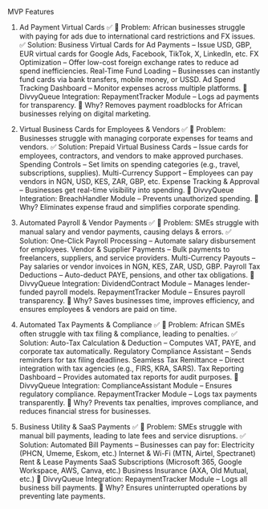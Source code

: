  MVP Features
1. Ad Payment Virtual Cards ✅
📌 Problem: African businesses struggle with paying for ads due to international card restrictions and FX issues.
✅ Solution:
Business Virtual Cards for Ad Payments – Issue USD, GBP, EUR virtual cards for Google Ads, Facebook, TikTok, X, LinkedIn, etc.
FX Optimization – Offer low-cost foreign exchange rates to reduce ad spend inefficiencies.
Real-Time Fund Loading – Businesses can instantly fund cards via bank transfers, mobile money, or USSD.
Ad Spend Tracking Dashboard – Monitor expenses across multiple platforms.
🔗 DivvyQueue Integration:
RepaymentTracker Module – Logs ad payments for transparency.
📌 Why? Removes payment roadblocks for African businesses relying on digital marketing.

2. Virtual Business Cards for Employees & Vendors ✅
📌 Problem: Businesses struggle with managing corporate expenses for teams and vendors.
✅ Solution:
Prepaid Virtual Business Cards – Issue cards for employees, contractors, and vendors to make approved purchases.
Spending Controls – Set limits on spending categories (e.g., travel, subscriptions, supplies).
Multi-Currency Support – Employees can pay vendors in NGN, USD, KES, ZAR, GBP, etc.
Expense Tracking & Approval – Businesses get real-time visibility into spending.
🔗 DivvyQueue Integration:
BreachHandler Module – Prevents unauthorized spending.
📌 Why? Eliminates expense fraud and simplifies corporate spending.

3. Automated Payroll & Vendor Payments ✅
📌 Problem: SMEs struggle with manual salary and vendor payments, causing delays & errors.
✅ Solution:
One-Click Payroll Processing – Automate salary disbursement for employees.
Vendor & Supplier Payments – Bulk payments to freelancers, suppliers, and service providers.
Multi-Currency Payouts – Pay salaries or vendor invoices in NGN, KES, ZAR, USD, GBP.
Payroll Tax Deductions – Auto-deduct PAYE, pensions, and other tax obligations.
🔗 DivvyQueue Integration:
DividendContract Module – Manages lender-funded payroll models.
RepaymentTracker Module – Ensures payroll transparency.
📌 Why? Saves businesses time, improves efficiency, and ensures employees & vendors are paid on time.

4. Automated Tax Payments & Compliance ✅
📌 Problem: African SMEs often struggle with tax filing & compliance, leading to penalties.
✅ Solution:
Auto-Tax Calculation & Deduction – Computes VAT, PAYE, and corporate tax automatically.
Regulatory Compliance Assistant – Sends reminders for tax filing deadlines.
Seamless Tax Remittance – Direct integration with tax agencies (e.g., FIRS, KRA, SARS).
Tax Reporting Dashboard – Provides automated tax reports for audit purposes.
🔗 DivvyQueue Integration:
ComplianceAssistant Module – Ensures regulatory compliance.
RepaymentTracker Module – Logs tax payments transparently.
📌 Why? Prevents tax penalties, improves compliance, and reduces financial stress for businesses.

5. Business Utility & SaaS Payments ✅
📌 Problem: SMEs struggle with manual bill payments, leading to late fees and service disruptions.
✅ Solution:
Automated Bill Payments – Businesses can pay for:
Electricity (PHCN, Umeme, Eskom, etc.)
Internet & Wi-Fi (MTN, Airtel, Spectranet)
Rent & Lease Payments
SaaS Subscriptions (Microsoft 365, Google Workspace, AWS, Canva, etc.)
Business Insurance (AXA, Old Mutual, etc.)
🔗 DivvyQueue Integration:
RepaymentTracker Module – Logs all business bill payments.
📌 Why? Ensures uninterrupted operations by preventing late payments.

